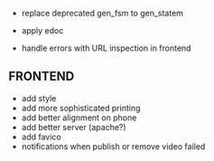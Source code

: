 - replace deprecated gen_fsm to gen_statem
- apply edoc

- handle errors with URL inspection in frontend


## FRONTEND
- add style
- add more sophisticated printing
- add better alignment on phone
- add better server (apache?)
- add favico
- notifications when publish or remove video failed